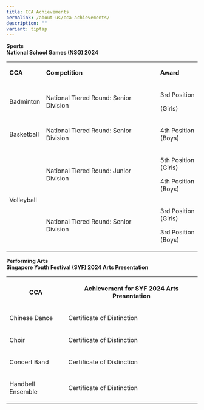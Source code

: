 ```yaml
---
title: CCA Achievements
permalink: /about-us/cca-achievements/
description: ""
variant: tiptap
---
```

<p><strong>Sports</strong>
<br><strong>National School Games (NSG) 2024</strong>
</p>
<table style="minWidth: 75px">
<colgroup>
<col>
<col>
<col>
</colgroup>
<tbody>
<tr>
<td rowspan="1" colspan="1">
<p><strong>CCA</strong>
</p>
</td>
<td rowspan="1" colspan="1">
<p><strong>Competition</strong>
</p>
</td>
<td rowspan="1" colspan="1">
<p><strong>Award</strong>
</p>
</td>
</tr>
<tr>
<td rowspan="1" colspan="1">
<p>Badminton</p>
</td>
<td rowspan="1" colspan="1">
<p>National Tiered Round: Senior Division</p>
</td>
<td rowspan="1" colspan="1">
<p>3rd Position</p>
<p>(Girls)</p>
</td>
</tr>
<tr>
<td rowspan="1" colspan="1">
<p>Basketball</p>
</td>
<td rowspan="1" colspan="1">
<p>National Tiered Round: Senior Division</p>
</td>
<td rowspan="1" colspan="1">
<p>4th&nbsp;Position
<br>(Boys)</p>
</td>
</tr>
<tr>
<td rowspan="2" colspan="1">
<p>Volleyball</p>
</td>
<td rowspan="1" colspan="1">
<p>National Tiered Round: Junior Division</p>
</td>
<td rowspan="1" colspan="1">
<p>5th&nbsp;Position
<br>(Girls)</p>
<p>4th&nbsp;Position
<br>(Boys)</p>
</td>
</tr>
<tr>
<td rowspan="1" colspan="1">
<p>National Tiered Round: Senior Division</p>
</td>
<td rowspan="1" colspan="1">
<p>3rd&nbsp;Position
<br>(Girls)</p>
<p>3rd&nbsp;Position
<br>(Boys)</p>
</td>
</tr>
</tbody>
</table>
<p></p>
<p><strong>Performing Arts</strong>
<br><strong>Singapore Youth Festival (SYF) 2024 Arts Presentation</strong>
</p>
<table style="minWidth: 50px">
<colgroup>
<col>
<col>
</colgroup>
<tbody>
<tr>
<th rowspan="1" colspan="1">
<p>CCA</p>
</th>
<th rowspan="1" colspan="1">
<p>Achievement for SYF 2024 Arts Presentation</p>
</th>
</tr>
<tr>
<td rowspan="1" colspan="1">
<p>Chinese Dance</p>
</td>
<td rowspan="1" colspan="1">
<p>Certificate of Distinction</p>
</td>
</tr>
<tr>
<td rowspan="1" colspan="1">
<p>Choir</p>
</td>
<td rowspan="1" colspan="1">
<p>Certificate of Distinction</p>
</td>
</tr>
<tr>
<td rowspan="1" colspan="1">
<p>Concert Band</p>
</td>
<td rowspan="1" colspan="1">
<p>Certificate of Distinction</p>
</td>
</tr>
<tr>
<td rowspan="1" colspan="1">
<p>Handbell Ensemble</p>
</td>
<td rowspan="1" colspan="1">
<p>Certificate of Distinction</p>
</td>
</tr>
</tbody>
</table>
<p></p>